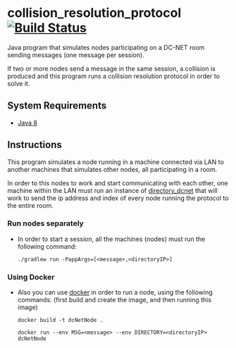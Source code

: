 # collision_resolution_protocol [![Build Status](https://travis-ci.org/niclabs/collision_resolution_protocol.svg?branch=master)](https://travis-ci.org/niclabs/collision_resolution_protocol)

Java program that simulates nodes participating on a DC-NET room sending messages (one message per session). 

If two or more nodes send a message in the same session, a collision is produced and this program runs a collision resolution protocol in order to solve it.

## System Requirements

* [Java 8](http://www.oracle.com/technetwork/java/index.html)

## Instructions

This program simulates a node running in a machine connected via LAN to another machines that simulates other nodes, all participating in a room.

In order to this nodes to work and start communicating with each other, one machine within the LAN must run an instance of [directory_dcnet](https://github.com/niclabs/directory_dcnet) that will work to send the ip address and index of every node running the protocol to the entire room.
    
### Run nodes separately

* In order to start a session, all the machines (nodes) must run the following command:

    ```./gradlew run -PappArgs=[<message>,<directoryIP>]```

### Using Docker

* Also you can use [docker](https://www.docker.com/) in order to run a node, using the following commands: (first build and create the image, and then running this image)

    ```docker build -t dcNetNode .```
    
    ```docker run --env MSG=<message> --env DIRECTORY=<directoryIP> dcNetNode```
